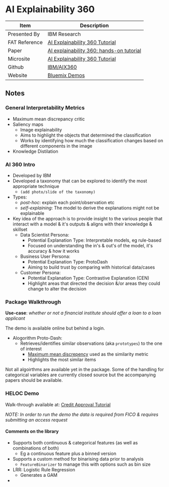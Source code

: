# AI Explainability 360

| Item | Description |
| --- | --- | 
| Presented By | IBM Research |
| FAT Reference | [AI Explainability 360 Tutorial](https://fatconference.org/2020/acceptedtuts.html#ai) |
| Paper | [AI explainability 360: hands-on tutorial](https://dl.acm.org/doi/abs/10.1145/3351095.3375667) |
| Microsite | [AI Explainability 360 Tutorial](https://github.com/IBM/AIX360/wiki/ACM-FAT*2020-Tutorial) |
| Github | [IBM/AIX360](https://github.com/IBM/AIX360) |
| Website | [Bluemix Demos](http://aix360.mybluemix.net/) |


## Notes

### General Interpretability Metrics

- Maximum mean discrepancy critic
- Saliency maps
    - Image explainability
    - Aims to highlight the objects that determined the classification
    - Works by identifying how much the classification changes based on different components in the image
- Knowledge Distilation

### AI 360 Intro

- Developed by IBM
- Developed a taxonomy that can be explored to identify the most appropriate technique
    - `(add photo/slide of the taxonomy)`
- Types:
    - *post-hoc*: explain each point/observation etc
    - *self-explaining*: The model to derive the explanations might not be explainable
- Key idea of the approach is to provide insight to the various people that interact with a model & it's outputs & aligns with their knowledge & skillset
    - Data Scientist Persona:
        - Potential Explanation Type: Interpretable models, eg rule-based
        - Focused on understanding the in's & out's of the model, it's accuracy & how it works
    - Business User Persona: 
        - Potential Explanation Type: ProtoDash
        - Aiming to build trust by comparing with historical data/cases
    - Customer Persona:
        - Potential Explanation Type: Contrastive Explanation (CEN)
        - Highlight areas that directed the decision &/or areas they could change to alter the decision


### Package Walkthrough

**Use-case**: *whether or not a financial institute should offer a loan to a loan applicant*

The demo is available online but behind a login.

- Alogorithm Proto-Dash:
    - Retrieves/identifies similar observations (aka `prototypes`) to the one of interest
        - [Maximum mean discrepency](https://www.ibm.com/blogs/research/2019/10/learning-implicit-generative-models/) used as the similarity metric
        - Highlights the most similar items
    

Not all algoirthms are available yet in the package. Some of the handling for categorical variables are currently closed source but the accompanying papers should be available.


### HELOC Demo

Walk-through available at: [Credit Approval Tutorial](https://nbviewer.jupyter.org/github/IBM/AIX360/blob/master/examples/tutorials/HELOC.ipynb)

*NOTE: In order to run the demo the data is required from FICO & requires submitting an access request*

#### Comments on the library
- Supports both continuous & categorical features (as well as combinations of both)
    - Eg a continuous feature plus a binned version
- Supports a custom method for binarising data prior to analysis
    - `FeatureBinarizer` to manage this with options such as bin size
- LRR: Logistic Rule Regression
    - Generates a GAM
- 